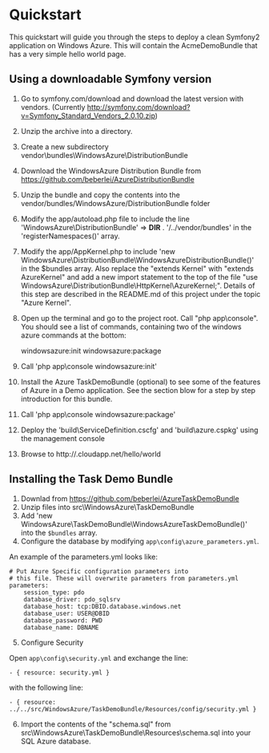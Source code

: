 # Quickstart

This quickstart will guide you through the steps to deploy a clean Symfony2 application on Windows Azure. This will contain the AcmeDemoBundle that has a very simple hello world page.

## Using a downloadable Symfony version

1. Go to symfony.com/download and download the latest version with vendors. (Currently http://symfony.com/download?v=Symfony_Standard_Vendors_2.0.10.zip)

2. Unzip the archive into a directory.

3. Create a new subdirectory vendor\bundles\WindowsAzure\DistributionBundle

4. Download the WindowsAzure Distribution Bundle from https://github.com/beberlei/AzureDistributionBundle

5. Unzip the bundle and copy the contents into the vendor/bundles/WindowsAzure/DistributionBundle folder

6. Modify the app/autoload.php file to include the line 'WindowsAzure\\DistributionBundle' => __DIR__ . '/../vendor/bundles' in the 'registerNamespaces()' array.

7. Modify the app/AppKernel.php to include 'new WindowsAzure\DistributionBundle\WindowsAzureDistributionBundle()' in the $bundles array. Also replace the "extends Kernel" with "extends AzureKernel" and add a new import statement to the top of the file "use WindowsAzure\DistributionBundle\HttpKernel\AzureKernel;". Details of this step are described in the README.md of this project under the topic "Azure Kernel".


8. Open up the terminal and go to the project root. Call "php app\console". You should see a list of commands, containing two of the windows azure commands at the bottom:

    windowsazure:init
    windowsazure:package

9. Call 'php app\console windowsazure:init'

10. Install the Azure TaskDemoBundle (optional) to see some of the features of Azure in a Demo application. See the section blow for a step by step introduction for this bundle.

11. Call 'php app\console windowsazure:package'

12. Deploy the 'build\ServiceDefinition.cscfg' and 'build\azure.cspkg' using the management console

13. Browse to http://<myapp>.cloudapp.net/hello/world

## Installing the Task Demo Bundle

1. Downlad from https://github.com/beberlei/AzureTaskDemoBundle
2. Unzip files into src\WindowsAzure\TaskDemoBundle
3. Add 'new WindowsAzure\TaskDemoBundle\WindowsAzureTaskDemoBundle()' into the `$bundles` array. 
4. Configure the database by modifying `app\config\azure_parameters.yml`.

An example of the parameters.yml looks like:

    # Put Azure Specific configuration parameters into
    # this file. These will overwrite parameters from parameters.yml
    parameters:
        session_type: pdo
        database_driver: pdo_sqlsrv
        database_host: tcp:DBID.database.windows.net
        database_user: USER@DBID
        database_password: PWD
        database_name: DBNAME

5. Configure Security

Open `app\config\security.yml` and exchange the line:

    - { resource: security.yml }

with the following line: 

    - { resource: ../../src/WindowsAzure/TaskDemoBundle/Resources/config/security.yml }

6. Import the contents of the "schema.sql" from src\WindowsAzure\TaskDemoBundle\Resources\schema.sql into your SQL Azure database.
